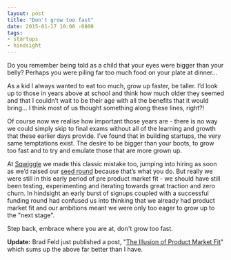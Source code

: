 ```yaml
---
layout: post
title: "Don't grow too fast"
date: 2015-01-17 10:00 -0800
tags:
- startups
- hindsight
---
```


Do you remember being told as a child that your eyes were bigger than your belly? Perhaps you were piling far too much food on your plate at dinner...

As a kid I always wanted to eat too much, grow up faster, be taller. I’d look up to those in years above at school and think how much older they seemed and that I couldn’t wait to be their age with all the benefits that it would bring… I think most of us thought something along these lines, right?!

Of course now we realise how important those years are - there is no way we could simply skip to final exams without all of the learning and growth that these earlier days provide. I’ve found that in building startups, the very same temptations exist. The desire to be bigger than your boots, to grow too fast and to try and emulate those that are more grown up.

At [Sqwiggle](https://www.sqwiggle.com) we made this classic mistake too, jumping into hiring as soon as we’d raised our [seed round](/2013/09/06/lessons-learnt-raising-a-million-dollar-seed-round/) because that’s what you do. But really we were still in this early period of pre product market fit - we should have still been testing, experimenting and iterating towards great traction and zero churn. In hindsight an early burst of signups coupled with a successful funding round had confused us into thinking that we already had product market fit and our ambitions meant we were only too eager to grow up to the "next stage".

Step back, embrace where you are at, don't grow too fast.


**Update:** Brad Feld just published a post, "[The Illusion of Product Market Fit](http://www.feld.com/archives/2015/01/illusion-product-market-fit-saas-companies.html)" which sums up the above far better than I have.
